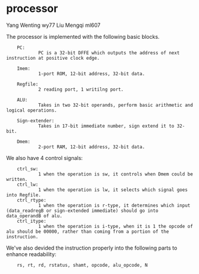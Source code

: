 # processor
Yang Wenting          wy77
Liu Mengqi            ml607

The processor is implemented with the following basic blocks.

        PC:
                PC is a 32-bit DFFE which outputs the address of next instruction at positive clock edge.

        Imem:
                1-port ROM, 12-bit address, 32-bit data.

        Regfile:
                2 reading port, 1 writilng port.

        ALU:
                Takes in two 32-bit operands, perform basic arithmetic and logical operations.

        Sign-extender:
                Takes in 17-bit immediate number, sign extend it to 32-bit.

        Dmem:
                2-port RAM, 12-bit address, 32-bit data.

We also have 4 control signals:

        ctrl_sw: 
                1 when the operation is sw, it controls when Dmem could be written.
        ctrl_lw: 
                1 when the operation is lw, it selects which signal goes into Regfile.
        ctrl_rtype:
                1 when the operation is r-type, it determines which input (data_readregB or sign-extended immediate) should go into data_operandB of alu.
        ctrl_itype:
                1 when the operation is i-type, when it is 1 the opcode of alu should be 00000, rather than coming from a portion of the instruction.
        
We've also devided the instruction properly into the following parts to enhance readability:

        rs, rt, rd, rstatus, shamt, opcode, alu_opcode, N



